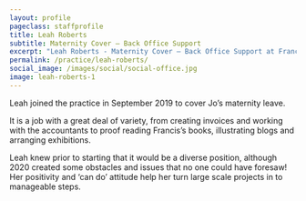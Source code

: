 ```yaml
---
layout: profile
pageclass: staffprofile
title: Leah Roberts
subtitle: Maternity Cover – Back Office Support
excerpt: "Leah Roberts - Maternity Cover – Back Office Support at Francis Terry and Associates"
permalink: /practice/leah-roberts/
social_image: /images/social/social-office.jpg
image: leah-roberts-1
---
```

<p>
	Leah joined the practice in September 2019 to cover Jo’s maternity leave. 
</p><p>
	It is a job with a great deal of variety, from creating invoices and working with the accountants to proof reading Francis’s books, illustrating blogs and arranging exhibitions.
</p><p>
	Leah knew prior to starting that it would be a diverse position, although 2020 created some obstacles and issues that no one could have foresaw!  Her positivity and ‘can do’ attitude help her turn large scale projects in to manageable steps.</p>